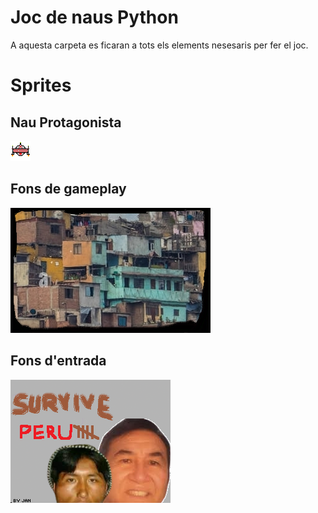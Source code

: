 # Joc de naus Python

A aquesta carpeta es ficaran a tots els elements nesesaris per fer el joc.

# Sprites
## Nau Protagonista
![Nau Protagonista](pixil-frame-0.png)
## Fons de gameplay
![Fons de pantalla](gameplay.png)
## Fons d'entrada
![Fons d'entrada](opening.png)
